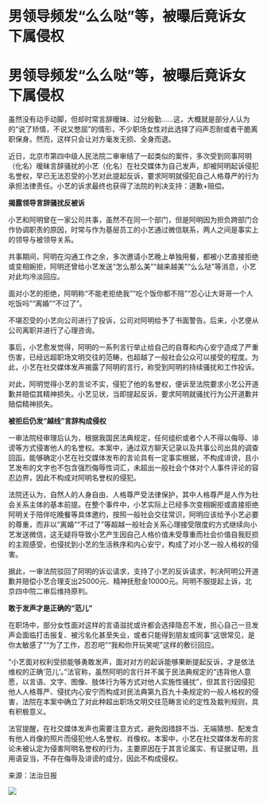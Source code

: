 # 男领导频发“么么哒”等，被曝后竟诉女下属侵权

# 男领导频发“么么哒”等，被曝后竟诉女下属侵权

虽然没有动手动脚，但却时常言辞暧昧、过分殷勤……这，大概就是部分人认为的“说了矫情，不说又憋屈”的情形，不少职场女性对此选择了闷声忍耐或者干脆离职保身。然而，这样只会让对方毫发无损、全身而退。

近日，北京市第四中级人民法院二审审结了一起类似的案件，多次受到同事阿明（化名）暧昧言辞骚扰的小艺（化名）在社交媒体为自己发声，却被阿明起诉侵犯名誉权，早已无法忍受的小艺对此提起反诉，要求阿明就侵犯自己人格尊严的行为承担法律责任。小艺的诉求最终也获得了法院的判决支持：道歉+赔偿。

**揭露领导言辞骚扰反被诉**

小艺和阿明曾在一家公司共事，虽然不在同一个部门，但是阿明因为担负跨部门合作协调职责的原因，时常与作为基层员工的小艺通过微信联系，两人之间是事实上的领导与被领导关系。

共事期间，阿明在沟通工作之余，多次邀请小艺晚上单独用餐，都被小艺直接拒绝或变相婉拒，阿明还曾给小艺发送“怎么那么美”“越来越美”“么么哒”等消息，小艺对此均冷淡回应。

面对小艺的拒绝，阿明称“不能老拒绝我”“吃个饭你都不陪”“忍心让大哥哥一个人吃饭吗”“离婚”“不过了”。

不堪忍受的小艺向公司进行了投诉，公司对阿明给予了书面警告。后来，小艺便从公司离职并进行了心理咨询。

事后，小艺愈发觉得，阿明的一系列言行举止给自己的自尊和内心安宁造成了严重伤害，已经远超职场文明交往的范畴，也超越了一般社会公众可以接受的程度。为此，小艺在社交媒体发声揭露了阿明的言行，称受到阿明的持续骚扰和工作投诉。

对此，阿明觉得小艺的言论不实，侵犯了他的名誉权，便诉至法院要求小艺公开道歉并赔偿其精神损失。小艺见状，当即提起反诉，要求阿明就骚扰行为公开道歉并赔偿精神损失。

**被拒后仍发“越线”言辞构成侵权**

一审法院经审理后认为，根据我国民法典规定，任何组织或者个人不得以侮辱、诽谤等方式侵害他人的名誉权。本案中，通过双方聊天记录以及共事公司出具的调查回函，能够确定小艺在社交媒体发布的言论具有一定事实根据，不构成诽谤，且小艺发布的文字也不包含强烈侮辱性词汇，未超出一般社会个体对个人事件评论的容忍边界，因此不构成对阿明名誉权的侵犯。

法院还认为，自然人的人身自由、人格尊严受法律保护，其中人格尊严是人作为社会关系主体的基本前提。在整个事件中，小艺实际上已经多次变相婉拒或直接拒绝阿明关于陪伴吃晚餐等具体邀约，按照一般社会交往常识，阿明应该给予小艺必要的尊重，而非以“离婚”“不过了”等超越一般社会关系心理接受限度的方式继续向小艺发送微信，这无疑将导致小艺产生因自己人格价值未受尊重而社会价值自我贬损的主观感受，也侵扰到小艺的生活秩序和内心安宁，构成了对小艺一般人格权的侵害。

据此，一审法院驳回了阿明的诉讼请求，支持了小艺的反诉请求，判决阿明公开道歉并赔偿小艺合理支出25000元、精神抚慰金10000元。阿明不服提起上诉，北京四中院二审后维持原判。

**敢于发声才是正确的“范儿”**

在职场中，部分女性面对这样的言语滋扰或许都会选择隐忍不发，担心自己一旦发声会面临打击报复、被污名化甚至失业，或者只能得到朋友或同事“这很常见，是你太敏感了”“为了工作，忍忍吧”“我和你开玩笑呢”这样的敷衍回应。

“小艺面对权利受损能够勇敢发声，面对对方的起诉能够果断提起反诉，才是依法维权的正确‘范儿’。”法官称，虽然阿明的言行并不属于民法典规定的“违背他人意愿，以言语、文字、图像、肢体行为等方式对他人实施性骚扰”，但其言行因侵犯他人人格尊严、侵扰内心安宁而构成对民法典第九百九十条规定的一般人格权的侵害，法院在本案中确立了对此种超出职场文明交往范畴言论的定性及裁判规则，具有积极意义。

法官提醒，在社交媒体发声也需要注意方式，避免因措辞不当、无端猜想、配发含有他人肖像的照片而侵犯他人名誉权、肖像权。本案中，小艺在社交媒体发布的言论未被认定为侵害阿明名誉权的行为，主要原因在于其言论属实、有证据证明，且用语妥当，不存在侮辱及诽谤的成分，因此不构成侵权。

来源：法治日报

![](https://inews.gtimg.com/om_bt/OEXSGbnuL7OcjQMOAL0pzU5-q6QQxVwLVL1SiNTsBApW8AA/1000)

